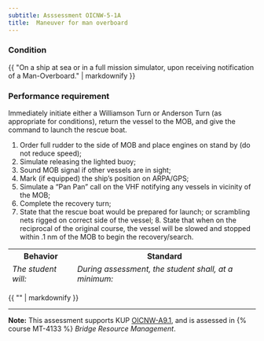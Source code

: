 ```yaml
---
subtitle: Asssessment OICNW-5-1A
title:  Maneuver for man overboard
---
```




### Condition

{{ "On a ship at sea or in a full mission simulator, upon receiving notification of a Man-Overboard." | markdownify }}

### Performance requirement 

<table width='100%' class='Guidelines'>
 <thead>
 <tr>
     <th class='thirty'>Behavior</th>
     <th class='seventy'>Standard</th>
 </tr>
 <tr>
     <td><em>The student will:</em></td>
     <td><em>During assessment, the student shall, at a minimum:</em></td>
 </tr>
 </thead>
 <tbody>


<!--rowstart-->

Immediately initiate either a Williamson Turn or Anderson Turn (as appropriate for conditions), return the vessel to the MOB, and give the command to launch the rescue boat.

<!--cellbreak-->

1. Order full rudder to the side of MOB and place engines on stand by (do not reduce speed);
2. Simulate releasing the lighted buoy;
3. Sound MOB signal if other vessels are in sight;
4. Mark (if equipped) the ship’s position on ARPA/GPS;
5. Simulate a “Pan Pan” call on the VHF notifying any vessels in vicinity of the MOB;
6. Complete the recovery turn;
7. State that the rescue boat would be prepared for launch; or scrambling nets rigged on correct side of the vessel; 8. State that when on the reciprocal of the original course, the vessel will be slowed and stopped within .1 nm of the MOB to begin the recovery/search.

<!--rowend-->


 </tbody>
 </table>

{{ "" | markdownify }}


*****

**Note:** This assessment supports KUP [OICNW-A9.1]({{site.baseurl}}/tables/21.html#OICNW-A9.1), and is assessed in  {% course  MT-4133 %}  *Bridge Resource Management*. 

